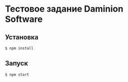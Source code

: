 # Тестовое задание Daminion Software

## Установка

```bash
$ npm install
```

## Запуск

```bash
$ npm start
```
